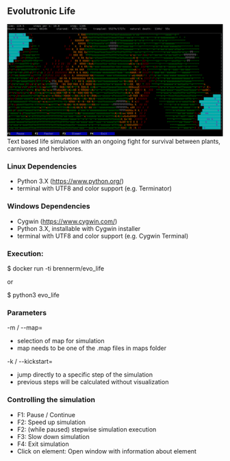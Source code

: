 ## Evolutronic Life
![Alt text](/doc/graphics/screen.png?raw=true)
Text based life simulation with an ongoing fight for survival between plants, carnivores and herbivores.

### Linux Dependencies

- Python 3.X (https://www.python.org/)
- terminal with UTF8 and color support (e.g. Terminator)

### Windows Dependencies

- Cygwin (https://www.cygwin.com/)
- Python 3.X, installable with Cygwin installer
- terminal with UTF8 and color support (e.g. Cygwin Terminal)

### Execution:

$ docker run -ti brennerm/evo_life

or

$ python3 evo\_life


### Parameters

-m <map> / --map=<map>
- selection of map for simulation
- map needs to be one of the .map files in maps folder

-k <num> / --kickstart=<num>
- jump directly to a specific step of the simulation
- previous steps will be calculated without visualization


### Controlling the simulation

- F1: Pause / Continue
- F2: Speed up simulation
- F2: (while paused) stepwise simulation execution
- F3: Slow down simulation
- F4: Exit simulation
- Click on element: Open window with information about element

